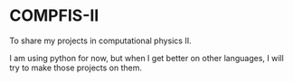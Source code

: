 # COMPFIS-II

To share my projects in computational physics II. 

I am using python for now, but when I get better on other languages, I will 
try to make those projects on them.
